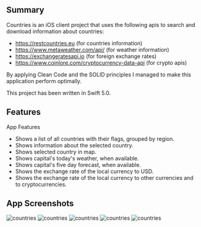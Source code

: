 

## Summary

Countries is an iOS client project that uses the following apis to search and download information about countries:

- https://restcountries.eu (for countries information)
- https://www.metaweather.com/api/ (for weather information)
- https://exchangeratesapi.io (for foreign exchange rates)
- https://www.coinlore.com/cryptocurrency-data-api (for crypto apis)

By applying Clean Code and the SOLID principles I managed to make this application perform optimally.

This project has been written in Swift 5.0.

## Features

App Features

- Shows a list of all countries with their flags, grouped by region.
- Shows information about the selected country.
- Shows selected country in map.
- Shows capital's today's weather, when available.
- Shows capital's five day forecast, when available.
- Shows the exchange rate of the local currency to USD.
- Shows the exchange rate of the local currency to other currencies and to cryptocurrencies.

## App Screenshots

![countries](https://github.com/chrzarma/countries/blob/master/CountriesViewController.png)
![countries](https://github.com/chrzarma/countries/blob/master/CountriesDetailViewController.png)
![countries](https://github.com/chrzarma/countries/blob/master/CountriesExchangeRatesViewController.png)
![countries](https://github.com/chrzarma/countries/blob/master/CountriesExchangeRatesViewControllerWhenCellTapped.png)
![countries](https://github.com/chrzarma/countries/blob/master/CryptosExchangeRate.png)
